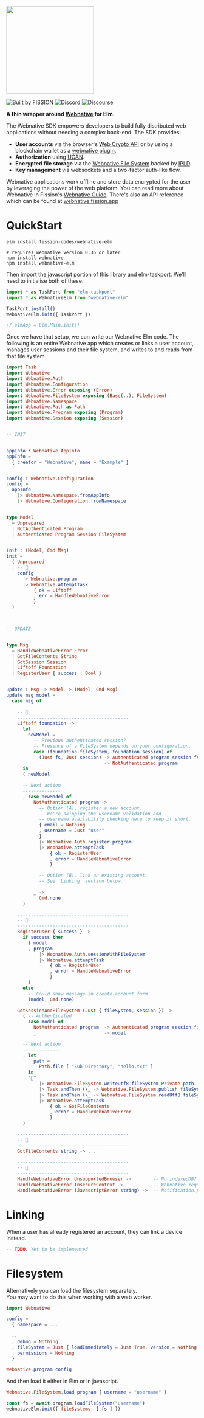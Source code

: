 <img src="https://webnative.dev/webnative-full.svg" width="230" />

[![Built by FISSION](https://img.shields.io/badge/⌘-Built_by_FISSION-purple.svg)](https://fission.codes)
[![Discord](https://img.shields.io/discord/478735028319158273.svg)](https://discord.gg/zAQBDEq)
[![Discourse](https://img.shields.io/discourse/https/talk.fission.codes/topics)](https://talk.fission.codes)

**A thin wrapper around [Webnative](https://github.com/fission-codes/webnative#readme) for Elm.**

The Webnative SDK empowers developers to build fully distributed web applications without needing a complex back-end. The SDK provides:

- **User accounts** via the browser's [Web Crypto API](https://developer.mozilla.org/en-US/docs/Web/API/Web_Crypto_API) or by using a blockchain wallet as a [webnative plugin](https://github.com/fission-codes/webnative-walletauth).
- **Authorization** using [UCAN](https://ucan.xyz/).
- **Encrypted file storage** via the [Webnative File System](https://guide.fission.codes/developers/webnative/file-system-wnfs) backed by [IPLD](https://ipld.io/).
- **Key management** via websockets and a two-factor auth-like flow.

Webnative applications work offline and store data encrypted for the user by leveraging the power of the web platform. You can read more about Webnative in Fission's [Webnative Guide](https://guide.fission.codes/developers/webnative). There's also an API reference which can be found at [webnative.fission.app](https://webnative.fission.app)



# QuickStart

```shell
elm install fission-codes/webnative-elm

# requires webnative version 0.35 or later
npm install webnative
npm install webnative-elm
```

Then import the javascript portion of this library and elm-taskport.
We'll need to initialise both of these.

```js
import * as TaskPort from "elm-taskport"
import * as WebnativeElm from "webnative-elm"

TaskPort.install()
WebnativeElm.init({ TaskPort })

// elmApp = Elm.Main.init()
```

Once we have that setup, we can write our Webnative Elm code. The following is an entire Webnative app which creates or links a user account, manages user sessions and their file system, and writes to and reads from that file system.

```elm
import Task
import Webnative
import Webnative.Auth
import Webnative.Configuration
import Webnative.Error exposing (Error)
import Webnative.FileSystem exposing (Base(..), FileSystem)
import Webnative.Namespace
import Webnative.Path as Path
import Webnative.Program exposing (Program)
import Webnative.Session exposing (Session)


-- INIT


appInfo : Webnative.AppInfo
appInfo =
  { creator = "Webnative", name = "Example" }


config : Webnative.Configuration
config =
  appInfo
    |> Webnative.Namespace.fromAppInfo
    |> Webnative.Configuration.fromNamespace


type Model
  = Unprepared
  | NotAuthenticated Program
  | Authenticated Program Session FileSystem


init : (Model, Cmd Msg)
init =
  ( Unprepared
  , -- 🚀
    config
      |> Webnative.program
      |> Webnative.attemptTask
          { ok = Liftoff
          , err = HandleWebnativeError
          }
  )



-- UPDATE


type Msg
  = HandleWebnativeError Error
  | GotFileContents String
  | GotSession Session
  | Liftoff Foundation
  | RegisterUser { success : Bool }


update : Msg -> Model -> (Model, Cmd Msg)
update msg model =
  case msg of
    -----------------------------------------
    -- 🚀
    -----------------------------------------
    Liftoff foundation ->
      let
        newModel =
          -- Previous authenticated session?
          -- Presence of a FileSystem depends on your configuration.
          case (foundation.fileSystem, foundation.session) of
            (Just fs, Just session) -> Authenticated program session fs
            _                       -> NotAuthenticated program
      in
      ( newModel

      -- Next action
      --------------
      , case newModel of
          NotAuthenticated program ->
            -- Option (A), register a new account.
            -- We're skipping the username validation and
            -- username availability checking here to keep it short.
            { email = Nothing
            , username = Just "user"
            }
            |> Webnative.Auth.register program
            |> Webnative.attemptTask
                { ok = RegisterUser
                , error = HandleWebnativeError
                }

            -- Option (B), link an existing account.
            -- See 'Linking' section below.
          
          _ ->
            Cmd.none
      )

    -----------------------------------------
    -- 🙋
    -----------------------------------------
    RegisterUser { success } ->
      if success then
        ( model
        , program
            |> Webnative.Auth.sessionWithFileSystem
            |> Webnative.attemptTask
                { ok = RegisterUser
                , error = HandleWebnativeError
                }
        )
      else
        -- Could show message in create-account form.
        (model, Cmd.none)

    GotSessionAndFileSystem (Just { fileSystem, session }) ->
      ( -- Authenticated
        case model of
          NotAuthenticated program  -> Authenticated program session fileSystem
          _                         -> model

      -- Next action
      --------------
      , let
          path =
            Path.file [ "Sub Directory", "hello.txt" ]
        in
        "👋"
            |> Webnative.FileSystem.writeUtf8 fileSystem Private path
            |> Task.andThen (\_ -> Webnative.FileSystem.publish fileSystem)
            |> Task.andThen (\_ -> Webnative.FileSystem.readUtf8 fileSystem Private path)
            |> Webnative.attemptTask
                { ok = GotFileContents
                , error = HandleWebnativeError
                }
      )

    -----------------------------------------
    -- 💾
    -----------------------------------------
    GotFileContents string -> ...

    -----------------------------------------
    -- 🥵
    -----------------------------------------
    HandleWebnativeError UnsupportedBrowser ->        -- No indexedDB? Depends on how Webnative is configured.
    HandleWebnativeError InsecureContext ->           -- Webnative requires a secure context
    HandleWebnativeError (JavascriptError string) ->  -- Notification.push ("Got JS error: " ++ string)
```



# Linking

When a user has already registered an account, they can link a device instead.

```elm
-- TODO: Yet to be implemented
```



# Filesystem

Alternatively you can load the filesystem separately.  
You may want to do this when working with a web worker.

```elm
import Webnative

config =
  { namespace = ...
  
  --
  , debug = Nothing
  , fileSystem = Just { loadImmediately = Just True, version = Nothing }
  , permissions = Nothing
  }

Webnative.program config
```

And then load it either in Elm or in javascript.

```elm
Webnative.FileSystem.load program { username = "username" }
```

```js
const fs = await program.loadFileSystem("username")
webnativeElm.init({ fileSystems: [ fs ] })
```
